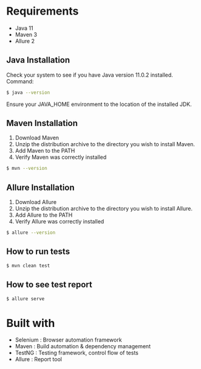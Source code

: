 # Requirements
* Java 11
* Maven 3
* Allure 2


## Java Installation
Check your system to see if you have Java version 11.0.2 installed.
Command:
```bash
$ java --version
```
Ensure your JAVA_HOME environment to the location of the installed JDK.
## Maven Installation
1. Download Maven
2. Unzip the distribution archive to the directory you wish to install Maven.
3. Add Maven to the PATH
4. Verify Maven was correctly installed
```bash
$ mvn --version
```
## Allure Installation
1. Download Allure
2. Unzip the distribution archive to the directory you wish to install Allure.
3. Add Allure to the PATH
4. Verify Allure was correctly installed
```bash
$ allure --version
```
## How to run tests
```bash
$ mvn clean test
```
## How to see test report
```bash
$ allure serve
```
# Built with
- Selenium : Browser automation framework
- Maven : Build automation & dependency management
- TestNG : Testing framework, control flow of tests
- Allure : Report tool
